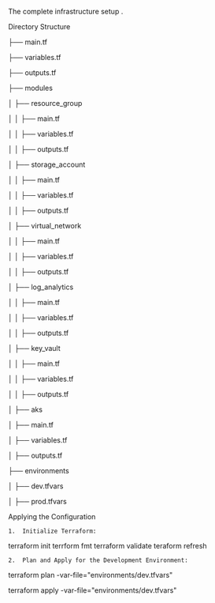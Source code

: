 The complete infrastructure setup .


Directory Structure



├── main.tf

├── variables.tf

├── outputs.tf

├── modules

│   ├── resource_group

│   │   ├── main.tf

│   │   ├── variables.tf

│   │   ├── outputs.tf

│   ├── storage_account

│   │   ├── main.tf

│   │   ├── variables.tf

│   │   ├── outputs.tf

│   ├── virtual_network

│   │   ├── main.tf

│   │   ├── variables.tf

│   │   ├── outputs.tf

│   ├── log_analytics

│   │   ├── main.tf

│   │   ├── variables.tf

│   │   ├── outputs.tf

│   ├── key_vault

│   │   ├── main.tf

│   │   ├── variables.tf

│   │   ├── outputs.tf

│   ├── aks

│       ├── main.tf

│       ├── variables.tf

│       ├── outputs.tf

├── environments

│   ├── dev.tfvars

│   ├── prod.tfvars



Applying the Configuration

	1.	Initialize Terraform:

terraform init
terrform fmt
terraform validate
teraform refresh

	2.	Plan and Apply for the Development Environment:



terraform plan -var-file="environments/dev.tfvars"

terraform apply -var-file="environments/dev.tfvars"
